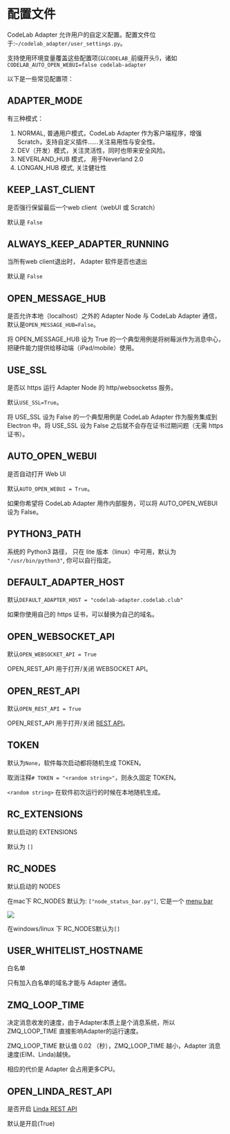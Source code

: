 # 配置文件

CodeLab Adapter 允许用户的自定义配置。配置文件位于:`~/codelab_adapter/user_settings.py`。 

支持使用环境变量覆盖这些配置项(以`CODELAB_`前缀开头!)，诸如`CODELAB_AUTO_OPEN_WEBUI=false codelab-adapter`

以下是一些常见配置项：

## ADAPTER_MODE
有三种模式：

1. NORMAL, 普通用户模式，CodeLab Adapter 作为客户端程序，增强 Scratch，支持自定义插件……关注易用性与安全性。
2. DEV（开发）模式，关注灵活性，同时也带来安全风险。
3. NEVERLAND_HUB 模式， 用于Neverland 2.0
4. LONGAN_HUB 模式, 关注健壮性

<!--
    NORMAL = 1  # Sun的value被设定为0
    DEV = 2
    NEVERLAND_HUB = 3
    LONGAN_HUB = 4
-->

## KEEP_LAST_CLIENT
是否强行保留最后一个web client（webUI 或 Scratch）

默认是 `False`

## ALWAYS_KEEP_ADAPTER_RUNNING
当所有web client退出时， Adapter 软件是否也退出

默认是 `False`


## OPEN_MESSAGE_HUB

是否允许本地（localhost）之外的 Adapter Node 与 CodeLab Adapter 通信，默认是`OPEN_MESSAGE_HUB=False`。

将 OPEN_MESSAGE_HUB 设为 True 的一个典型用例是将树莓派作为消息中心，把硬件能力提供给移动端（iPad/mobile）使用。

## USE_SSL

是否以 https 运行 Adapter Node 的 http/websocketss 服务。

默认`USE_SSL=True`。

将 USE_SSL 设为 False 的一个典型用例是 CodeLab Adapter 作为服务集成到 Electron 中。将 USE_SSL 设为 False 之后就不会存在证书过期问题（无需 https 证书）。

## AUTO_OPEN_WEBUI

是否自动打开 Web UI

默认`AUTO_OPEN_WEBUI = True`。

如果你希望将 CodeLab Adapter 用作内部服务，可以将 AUTO_OPEN_WEBUI 设为 False。

## PYTHON3_PATH

系统的 Python3 路径， 只在 lite 版本（linux）中可用，默认为 `"/usr/bin/python3"`, 你可以自行指定。

## DEFAULT_ADAPTER_HOST

默认`DEFAULT_ADAPTER_HOST = "codelab-adapter.codelab.club"`

如果你使用自己的 https 证书，可以替换为自己的域名。

## OPEN_WEBSOCKET_API

默认`OPEN_WEBSOCKET_API = True`

OPEN_REST_API 用于打开/关闭 WEBSOCKET API。

## OPEN_REST_API

默认`OPEN_REST_API = True`

OPEN_REST_API 用于打开/关闭 [REST API](/dev_guide/REST-API/)。

## TOKEN

默认为`None`，软件每次启动都将随机生成 TOKEN。

取消注释`# TOKEN = "<random string>"`，则永久固定 TOKEN。

`<random string>` 在软件初次运行的时候在本地随机生成。

## RC_EXTENSIONS
默认启动的 EXTENSIONS

默认为 `[]`

## RC_NODES
默认启动的 NODES

在mac下 RC_NODES 默认为: `["node_status_bar.py"]`, 它是一个 [menu bar](https://support.apple.com/zh-cn/guide/mac-help/mchlp1446/mac)

![](/img/00e8f34f01567100b4cdcc83b2941068.png)

在windows/linux 下 RC_NODES默认为`[]`


## USER_WHITELIST_HOSTNAME
白名单

只有加入白名单的域名才能与 Adapter 通信。

## ZMQ_LOOP_TIME
决定消息收发的速度，由于Adapter本质上是个消息系统，所以 ZMQ_LOOP_TIME 直接影响Adapter的运行速度。

ZMQ_LOOP_TIME 默认值 0.02 （秒），ZMQ_LOOP_TIME 越小，Adapter 消息速度(EIM、Linda)越快。

相应的代价是 Adapter 会占用更多CPU。

## OPEN_LINDA_REST_API
是否开启 [Linda REST API](/user_guide/Linda/#rest-api)

默认是开启(True)
